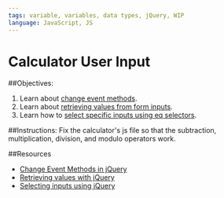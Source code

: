 ```yaml
---
tags: variable, variables, data types, jQuery, WIP
language: JavaScript, JS
---
```


# Calculator User Input

##Objectives:
1.  Learn about [change event methods](http://api.jquery.com/change/).
2.  Learn about [retrieving values from form inputs](http://api.jquery.com/val/).
3.  Learn how to [select specific inputs using eq selectors](http://api.jquery.com/eq-selector/).

##Instructions:
Fix the calculator's js file so that the subtraction, multiplication, division, and modulo operators work.

##Resources
*  [Change Event Methods in jQuery](http://api.jquery.com/change/)
*  [Retrieving values with jQuery](http://api.jquery.com/val/)
*  [Selecting inputs using jQuery](http://api.jquery.com/eq-selector/)
